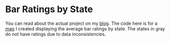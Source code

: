 # Bar Ratings by State

You can read about the actual project on my [blog](http://dohyunshin.com/jekyll/pixyll/2016/09/05/bars/). The code here is for a [map](http://dohyunshin.com/d3/map.html) I created displaying the average bar ratings by state. The states in gray do not have ratings due to data inconsistencies.
